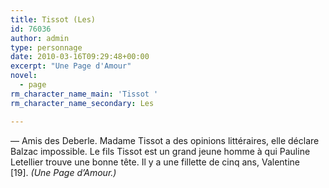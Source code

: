 ```yaml
---
title: Tissot (Les)
id: 76036
author: admin
type: personnage
date: 2010-03-16T09:29:48+00:00
excerpt: "Une Page d'Amour"
novel:
  - page
rm_character_name_main: 'Tissot '
rm_character_name_secondary: Les

---
```

— Amis des Deberle. Madame Tissot a des opinions littéraires, elle déclare Balzac impossible. Le fils Tissot est un grand jeune homme à qui Pauline Letellier trouve une bonne tête. Il y a une fillette de cinq ans, Valentine [19]. _(Une Page d&rsquo;Amour.)_